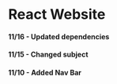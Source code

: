 # React Website

#### 11/16 - Updated dependencies
#### 11/15 - Changed subject
#### 11/10 - Added Nav Bar
